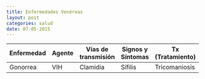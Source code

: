 ```yaml
---
title: Enfermedades Venéreas
layout: post
categories: salud
date: 07-05-2015
---
```


<table>
  <thead>
    <th>Enfermedad</th>
    <th>Agente</th>
    <th>Vías de transmisión</th>
    <th>Signos y Síntomas</th>
    <th>Tx (Tratamiento)</th>
    <th>Medidas Preventivas</th>
  </thead>
  <tbody>
    <row>
      <td>Gonorrea</td>
    </row>
    <row>
      <td>VIH</td>
    </row>
    <row>
      <td>Clamidia</td>
    </row>
    <row>
      <td>Sífilis</td>
    </row>
    <row>
      <td>Tricomaniosis</td>
    </row>
    <row>
      <td>Herpes</td>
    </row>
  </tbody>
</table>
